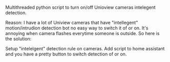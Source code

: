 Multithreaded python script to turn on/off Unioview cameras intelegent detection.

Reason: I have a lot of Uniview cameras that have "intellegent" motion/intrudion detection bot no easy way to switch it of or on.
It's annoying when camera flashes everytime someone is outside.
So here is the solution:

Setup "intelelgent" detection rule on cameras.
Add script to home assistant and you have a pretty button to switch detection of or on.


